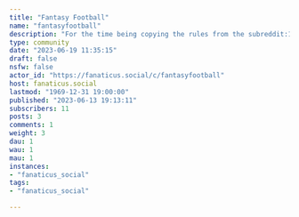 ```yaml
---
title: "Fantasy Football" 
name: "fantasyfootball"
description: "For the time being copying the rules from the subreddit:1. No individual threads of any kind specific to your team or league.2. Don't post standalone Player/Game Discussion threads when a Game or Postgame Thread is active3. Keep the subreddit on topic and quality up. No memes, irrelevant media or spam.4. Search or check new before posting5. Be respectful6. Avoid posting circlejerk or reaction threads7. Report content that breaks the rules8. No posts about referral or premium content9. No extreme bets, wagers, etc"
type: community
date: "2023-06-19 11:35:15"
draft: false
nsfw: false
actor_id: "https://fanaticus.social/c/fantasyfootball"
host: fanaticus.social
lastmod: "1969-12-31 19:00:00"
published: "2023-06-13 19:13:11"
subscribers: 11
posts: 3
comments: 1
weight: 3
dau: 1
wau: 1
mau: 1
instances:
- "fanaticus_social"
tags: 
- "fanaticus_social"

---
```

